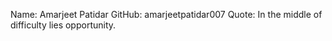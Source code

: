Name: Amarjeet Patidar
GitHub: amarjeetpatidar007
Quote: In the middle of difficulty lies opportunity.

